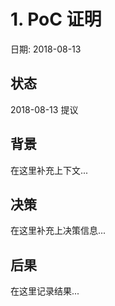 # 1. PoC 证明

日期: 2018-08-13

## 状态

2018-08-13 提议

## 背景

在这里补充上下文...

## 决策

在这里补充上决策信息...

## 后果

在这里记录结果...
